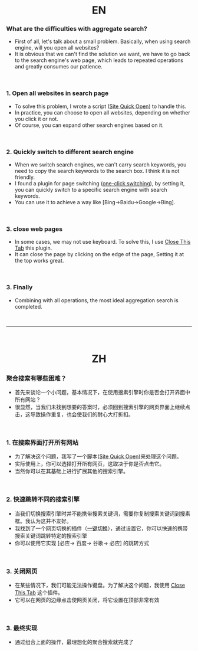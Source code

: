 <h1 align="center">EN</h1>

### What are the difficulties with aggregate search?
- First of all, let's talk about a small problem. Basically, when using search engine, will you open all websites?
- It is obvious that we can't find the solution we want, we have to go back to the search engine's web page, which leads to repeated operations and greatly consumes our patience.

<br>

### 1. Open all websites in search page
- To solve this problem, I wrote a script ([Site Quick Open](https://greasyfork.org/zh-CN/scripts/440899-site-quick-open%E7%BD%91%E9%A1%B5%E5%BF%AB%E5%BC%80)) to handle this.
- In practice, you can choose to open all websites, depending on whether you click it or not.
- Of course, you can expand other search engines based on it.

<br>

### 2. Quickly switch to different search engine
- When we switch search engines, we can't carry search keywords, you need to copy the search keywords to the search box. I think it is not friendly.
- I found a plugin for page switching ([one-click switching](https://chrome.google.com/webstore/detail/pchjdhcdlgghofamcpncdlhdonbeaplk)), by setting it, you can quickly switch to a specific search engine with search keywords.
- You can use it to achieve a way like [Bing->Baidu->Google->Bing].

<br>

### 3. close web pages
- In some cases, we may not use keyboard. To solve this, I use [Close This Tab](https://chrome.google.com/webstore/detail/close-this-tab/hdoplfhlfoagdghmfamhnakmjjffeila) this plugin.
- It can close the page by clicking on the edge of the page, Setting it at the top works great.

<br>

### 3. Finally
- Combining with all operations, the most ideal aggregation search is completed.

<br>

------------------------------------------------------------------------------------------------------------------------------------------------------

<br>

<h1 align="center">ZH</h1>

###  聚合搜索有哪些困难？
- 首先来谈论一个小问题，基本情况下，在使用搜素引擎时你是否会打开界面中所有网站？
- 很显然，当我们未找到想要的答案时，必须回到搜索引擎的网页界面上继续点击，这导致操作重复，也会使我们的耐心大打折扣。

<br>

###  1. 在搜索界面打开所有网站
- 为了解决这个问题，我写了一个脚本([Site Quick Open](https://greasyfork.org/zh-CN/scripts/440899-site-quick-open%E7%BD%91%E9%A1%B5%E5%BF%AB%E5%BC%80))来处理这个问题。
- 实际使用上，你可以选择打开所有网页，这取决于你是否点击它。
- 当然你可以在其基础上进行扩展其他的搜索引擎。

<br>

###  2. 快速跳转不同的搜索引擎
- 当我们切换搜索引擎时并不能携带搜索关键词，需要你复制搜索关键词到搜素框。我认为这并不友好。
- 我找到了一个网页切换的插件（[一键切换](https://chrome.google.com/webstore/detail/pchjdhcdlgghofamcpncdlhdonbeaplk)），通过设置它，你可以快速的携带搜索关键词跳转特定的搜索引擎
- 你可以使用它实现 [必应-> 百度-> 谷歌-> 必应] 的跳转方式

<br>

###  3. 关闭网页
- 在某些情况下，我们可能无法操作键盘。为了解决这个问题，我使用 [Close This Tab](https://chrome.google.com/webstore/detail/close-this-tab/hdoplfhlfoagdghmfamhnakmjjffeila) 这个插件。
- 它可以在网页的边缘点击使网页关闭，将它设置在顶部非常有效

<br>

###  3. 最终实现
- 通过组合上面的操作，最理想化的聚合搜索就完成了
